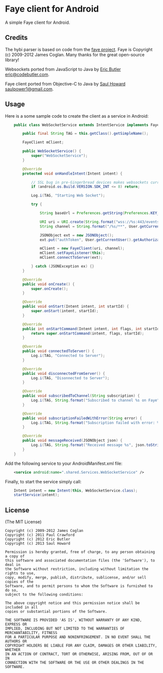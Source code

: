 # Faye client for Android

A simple Faye client for Android.

## Credits

The hybi parser is based on code from the [faye project](https://github.com/faye/faye-websocket-node). Faye is Copyright (c) 2009-2012 James Coglan. Many thanks for the great open-source library!

Websockets ported from JavaScript to Java by [Eric Butler](https://twitter.com/codebutler) <eric@codebutler.com>.

Faye client ported from Objective-C to Java by [Saul Howard](https://twitter.com/Saul_Howard) <saulpower1@gmail.com>.

## Usage

Here is a some sample code to create the client as a service in Android:

```java
    public class WebSocketService extends IntentService implements FayeListener {

        public final String TAG = this.getClass().getSimpleName();

        FayeClient mClient;

        public WebSocketService() {
            super("WebSocketService");
        }

        @Override
        protected void onHandleIntent(Intent intent) {

            // SSL bug in pre-Gingerbread devices makes websockets currently unusable
            if (android.os.Build.VERSION.SDK_INT <= 8) return;

            Log.i(TAG, "Starting Web Socket");

            try {

                String baseUrl = Preferences.getString(Preferences.KEY_FAYE_HOST, DebugActivity.PROD_FAYE_HOST);

                URI uri = URI.create(String.format("wss://%s:443/events", baseUrl));
                String channel = String.format("/%s/**", User.getCurrentUser().getUserId());

                JSONObject ext = new JSONObject();
                ext.put("authToken", User.getCurrentUser().getAuthorizationToken());

                mClient = new FayeClient(uri, channel);
                mClient.setFayeListener(this);
                mClient.connectToServer(ext);

            } catch (JSONException ex) {}
        }

        @Override
        public void onCreate() {
            super.onCreate();
        }

        @Override
        public void onStart(Intent intent, int startId) {
            super.onStart(intent, startId);
        }

        @Override
        public int onStartCommand(Intent intent, int flags, int startId) {
            return super.onStartCommand(intent, flags, startId);
        }

        @Override
        public void connectedToServer() {
            Log.i(TAG, "Connected to Server");
        }

        @Override
        public void disconnectedFromServer() {
            Log.i(TAG, "Disonnected to Server");
        }

        @Override
        public void subscribedToChannel(String subscription) {
            Log.i(TAG, String.format("Subscribed to channel %s on Faye", subscription));
        }

        @Override
        public void subscriptionFailedWithError(String error) {
            Log.i(TAG, String.format("Subscription failed with error: %s", error));
        }

        @Override
        public void messageReceived(JSONObject json) {
            Log.i(TAG, String.format("Received message %s", json.toString()));
        }
    }
```

Add the following service to your AndroidManifest.xml file:

```xml
    <service android:name=".shared.Services.WebSocketService" />
```

Finally, to start the service simply call:

```java
    Intent intent = new Intent(this, WebSocketService.class);
    startService(intent);
```

## License

(The MIT License)

    Copyright (c) 2009-2012 James Coglan
    Copyright (c) 2011 Paul Crawford
    Copyright (c) 2012 Eric Butler
    Copyright (c) 2013 Saul Howard

    Permission is hereby granted, free of charge, to any person obtaining a copy of
    this software and associated documentation files (the 'Software'), to deal in
    the Software without restriction, including without limitation the rights to use,
    copy, modify, merge, publish, distribute, sublicense, and/or sell copies of the
    Software, and to permit persons to whom the Software is furnished to do so,
    subject to the following conditions:

    The above copyright notice and this permission notice shall be included in all
    copies or substantial portions of the Software.

    THE SOFTWARE IS PROVIDED 'AS IS', WITHOUT WARRANTY OF ANY KIND, EXPRESS OR
    IMPLIED, INCLUDING BUT NOT LIMITED TO THE WARRANTIES OF MERCHANTABILITY, FITNESS
    FOR A PARTICULAR PURPOSE AND NONINFRINGEMENT. IN NO EVENT SHALL THE AUTHORS OR
    COPYRIGHT HOLDERS BE LIABLE FOR ANY CLAIM, DAMAGES OR OTHER LIABILITY, WHETHER
    IN AN ACTION OF CONTRACT, TORT OR OTHERWISE, ARISING FROM, OUT OF OR IN
    CONNECTION WITH THE SOFTWARE OR THE USE OR OTHER DEALINGS IN THE SOFTWARE.

